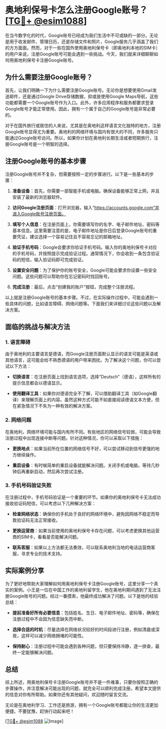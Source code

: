 # 奥地利保号卡怎么注册Google账号？[[TG💪+ @esim1088](https://t.me/s/esim1088)]

在当今数字化的时代，Google账号已经成为我们生活中不可或缺的一部分。无论是用于收发邮件、管理日历，还是存储文件和照片，Google服务几乎涵盖了我们的方方面面。然而，对于一些在国外使用奥地利保号卡（即奥地利本地的SIM卡）的用户来说，注册Google账号可能会遇到一些挑战。今天，我们就来详细聊聊如何用奥地利保号卡注册Google账号。

## 为什么需要注册Google账号？

首先，让我们明确一下为什么需要注册Google账号。无论你是想要使用Gmail发送邮件，还是通过Google Drive存储数据，抑或是使用Google Maps导航，这些功能都需要一个Google账号作为入口。此外，许多应用程序和服务都要求登录Google账号才能正常使用。因此，拥有一个属于自己的Google账号是非常必要的。

对于在国外旅行或居住的人来说，尤其是在奥地利这样语言文化独特的地方，注册Google账号显得尤为重要。奥地利的网络环境与国内有很大的不同，许多服务只能通过Google账号访问。所以，如果你计划在奥地利长期生活或者短期旅行，注册Google账号是一个明智的选择。

## 注册Google账号的基本步骤

注册Google账号并不复杂，但需要按照一定的步骤进行。以下是一些基本的步骤：

1. **准备设备**：首先，你需要一部智能手机或电脑。确保设备能够正常上网，并且安装了最新的浏览器软件。

2. **访问Google注册页面**：打开浏览器，输入“https://accounts.google.com”并进入Google账号注册页面。

3. **填写个人信息**：在注册页面上，你需要填写你的名字、电子邮件地址、密码等基本信息。这里需要注意的是，电子邮件地址是你日后登录Google账号的重要凭证，建议选择一个容易记住且不容易忘记的邮箱地址。

4. **验证手机号码**：Google会要求你验证手机号码。输入你的奥地利保号卡对应的手机号码，并按照提示完成验证过程。通常情况下，你会收到一条包含验证码的短信，输入验证码即可完成验证。

5. **设置安全问题**：为了保护你的账号安全，Google可能会要求你设置一些安全问题。这些问题可以帮助你在忘记密码时找回账号。

6. **完成注册**：最后，点击“创建我的账户”按钮，完成整个注册流程。

以上就是注册Google账号的基本步骤。不过，在实际操作过程中，可能会遇到一些具体的问题，比如语言障碍、网络问题等。下面我们来详细讨论这些问题以及解决方案。

## 面临的挑战与解决方法

### 1. 语言障碍

由于奥地利的主要语言是德语，而Google注册页面默认显示的语言可能是英语或其他语言，这可能会给不熟悉德语的用户带来困扰。为了解决这个问题，你可以尝试以下方法：

- **切换语言**：在注册页面上找到语言选项，选择“Deutsch”（德语），这样所有的提示信息都会以德语显示。
  
- **使用翻译工具**：如果你对德语完全不了解，可以借助翻译工具（如Google翻译）来理解页面上的内容。虽然这种方式可能不如直接阅读德语文本方便，但在紧急情况下不失为一种有效的解决方案。

### 2. 网络问题

在奥地利，网络环境可能与国内有所不同。有些地区的网络信号较弱，可能会导致注册过程中出现连接中断等问题。针对这种情况，你可以采取以下措施：

- **更换地点**：如果当前所在位置的网络信号不好，可以尝试移动到信号更强的地方继续操作。
  
- **重启设备**：有时候简单的重启设备就能解决问题。关闭手机或电脑，等待几秒钟后再重新启动，然后再次尝试注册。

### 3. 手机号码验证失败

在注册过程中，手机号码验证是一个重要的环节。如果你的奥地利保号卡无法成功接收验证码短信，可以考虑以下几种解决方案：

- **检查网络状态**：确保你的手机处于良好的网络环境中，避免因网络不稳定而导致验证码无法正常接收。
  
- **更换运营商**：如果当前使用的奥地利保号卡存在问题，可以考虑更换其他运营商的SIM卡，看看是否能解决问题。

- **联系客服**：如果以上方法都无法奏效，可以联系奥地利当地的电话运营商客服，寻求专业的技术支持。

## 实际案例分享

为了更好地帮助大家理解如何用奥地利保号卡注册Google账号，这里分享一个真实的案例。小王是一位在中国工作的奥地利留学生，他在奥地利期间遇到了无法注册Google账号的问题。经过一番摸索，他最终成功解决了问题。以下是他的经验总结：

- **提前准备好所有必要信息**：包括姓名、生日、电子邮件地址、密码等，确保在注册过程中不会因为信息缺失而中断。
  
- **选择合适的时机**：尽量选择在网络状况较好的时间段进行注册，例如清晨或深夜，这样可以减少网络拥堵的可能性。
  
- **保持耐心**：注册过程中可能会遇到各种问题，但只要保持冷静，逐一排查，最终一定能够解决问题。

## 总结

综上所述，用奥地利保号卡注册Google账号并不是一件难事，只要你按照正确的步骤操作，并注意解决可能出现的问题，就完全可以顺利完成注册。希望本文提供的信息对你有所帮助。如果你还有其他疑问，欢迎随时留言交流。

无论是在奥地利学习、工作还是旅游，拥有一个Google账号都能让你的生活更加便捷。不要犹豫，赶快行动起来吧！

[[TG💪+ @esim1088](https://t.me/s/esim1088) ![Image](https://i.postimg.cc/4NQfJmqS/Snipaste-2025-05-13-00-14-12.png)]